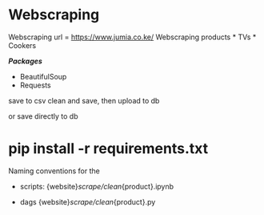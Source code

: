 # Webscraping

Webscraping url = https://www.jumia.co.ke/
Webscraping products
    * TVs
    * Cookers

***Packages***
* BeautifulSoup
* Requests


save to csv
clean and save, then upload to db

or save directly to db

# pip install -r requirements.txt

Naming conventions for the 
- scripts:
{website}_scrape/clean_{product}.ipynb

- dags
{website}_scrape/clean_{product}.py
